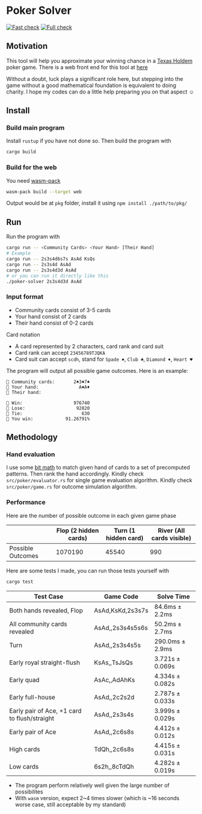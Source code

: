 # Poker Solver

[![Fast check](https://github.com/hucancode/poker-solver/actions/workflows/fast-check.yml/badge.svg)](https://github.com/hucancode/poker-solver/actions/workflows/fast-check.yml)
[![Full check](https://github.com/hucancode/poker-solver/actions/workflows/full-check.yml/badge.svg)](https://github.com/hucancode/poker-solver/actions/workflows/full-check.yml)

## Motivation

This tool will help you approximate your winning chance in a [Texas Holdem](https://en.wikipedia.org/wiki/Texas_hold_%27em) poker game.
There is a web front end for this tool at [here](https://github.com/hucancode/poker-simulator)

Without a doubt, luck plays a significant role here,
but stepping into the game without a good mathematical foundation is equivalent to doing charity.
I hope my codes can do a little help preparing you on that aspect ☺

## Install

### Build main program

Install `rustup` if you have not done so. Then build the program with

```bash
cargo build
```

### Build for the web

You need [wasm-pack](https://rustwasm.github.io/wasm-pack/)

```bash
wasm-pack build --target web
```

Output would be at `pkg` folder, install it using `npm install ./path/to/pkg/`

## Run

Run the program with

```bash
cargo run -- <Community Cards> <Your Hand> [Their Hand]
# Example
cargo run -- 2s3s4d6s7s AsAd KsQs
cargo run -- 2s3s4d AsAd
cargo run -- 2s3s4d3d AsAd
# or you can run it directly like this
./poker-solver 2s3s4d3d AsAd
```

### Input format

- Community cards consist of 3-5 cards
- Your hand consist of 2 cards
- Their hand consist of 0-2 cards

Card notation

- A card represented by 2 characters, card rank and card suit
- Card rank can accept `23456789TJQKA`
- Card suit can accept `scdh`, stand for `Spade ♠`, `Club ♣`, `Diamond ♦`, `Heart ♥`

The program will output all possible game outcomes. Here is an example:

```
🎴 Community cards:       2♠3♠7♠
🎴 Your hand:               A♠A♦
🎴 Their hand:

👑 Win:                   976740
💸 Lose:                   92820
🤝 Tie:                      630
🧮 You win:            91.26791%
```

## Methodology

### Hand evaluation

I use some [bit math](<https://en.wikipedia.org/wiki/Mask_(computing)>) to match given hand of cards to a set of precomputed patterns. Then rank the hand accordingly.
Kindly check `src/poker/evaluator.rs` for single game evaluation algorithm.
Kindly check `src/poker/game.rs` for outcome simulation algorithm.

### Performance

Here are the number of possible outcome in each given game phase

|                   | Flop (2 hidden cards) | Turn (1 hidden card) | River (All cards visible) |
| ----------------- | --------------------- | -------------------- | ------------------------- |
| Possible Outcomes | 1070190               | 45540                | 990                       |

Here are some tests I made, you can run those tests yourself with

```bash
cargo test
```

| Test Case                                    | Game Code        | Solve Time      |
| -------------------------------------------- | ---------------- | --------------- |
| Both hands revealed, Flop                    | AsAd,KsKd,2s3s7s | 84.6ms ± 2.2ms  |
| All community cards revealed                 | AsAd,,2s3s4s5s6s | 50.2ms ± 2.7ms  |
| Turn                                         | AsAd,,2s3s4s5s   | 290.0ms ± 2.9ms |
| Early royal straight-flush                   | KsAs,,TsJsQs     | 3.721s ± 0.069s |
| Early quad                                   | AsAc,,AdAhKs     | 4.334s ± 0.082s |
| Early full-house                             | AsAd,,2c2s2d     | 2.787s ± 0.033s |
| Early pair of Ace, +1 card to flush/straight | AsAd,,2s3s4s     | 3.999s ± 0.029s |
| Early pair of Ace                            | AsAd,,2c6s8s     | 4.412s ± 0.012s |
| High cards                                   | TdQh,,2c6s8s     | 4.415s ± 0.031s |
| Low cards                                    | 6s2h,,8cTdQh     | 4.282s ± 0.019s |

- The program perform relatively well given the large number of possibilites
- With `wasm` version, expect 2~4 times slower (which is ~16 seconds worse case, still acceptable by my standard)
